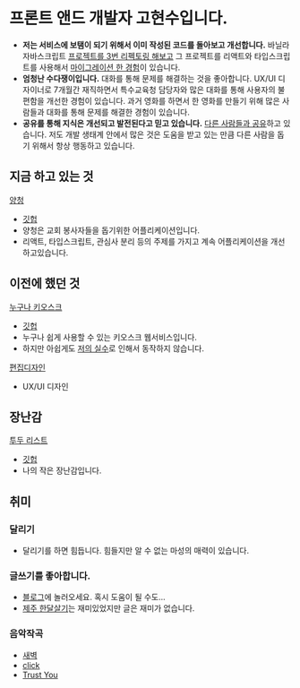 # 프론트 앤드 개발자 고현수입니다. 

- **저는 서비스에 보탬이 되기 위해서 이미 작성된 코드를 돌아보고 개선합니다.** 바닐라 자바스크립트 [프로젝트를 3번 리펙토링 해보고](https://github.com/movie42/ychung) 그 프로젝트를 리액트와 타입스크립트를 사용해서 [마이그레이션 한 경험](https://github.com/movie42/ychung-frontend)이 있습니다.
- **엄청난 수다쟁이입니다.** 대화를 통해 문제를 해결하는 것을 좋아합니다. UX/UI 디자이너로 7개월간 재직하면서 특수교육청 담당자와 많은 대화를 통해 사용자의 불편함을 개선한 경험이 있습니다. 과거 영화를 하면서 한 영화를 만들기 위해 많은 사람들과 대화를 통해 문제를 해결한 경험이 있습니다.
- **공유를 통해 지식은 개선되고 발전된다고 믿고 있습니다.** [다른 사람들과 공유](https://movie42.github.io)하고 있습니다. 저도 개발 생태계 안에서 많은 것은 도움을 받고 있는 만큼 다른 사람을 돕기 위해서 항상 행동하고 있습니다.

## 지금 하고 있는 것

[양청](https://y-chung.com)
- [깃헙](https://github.com/movie42/ychung-frontend)
- 양청은 교회 봉사자들을 돕기위한 어플리케이션입니다.
- 리액트, 타입스크립트, 관심사 분리 등의 주제를 가지고 계속 어플리케이션을 개선하고있습니다. 

## 이전에 했던 것

[누구나 키오스크](https://everyonekiosk.com)
- [깃헙](https://github.com/movie42/kiosk-frontend)
- 누구나 쉽게 사용할 수 있는 키오스크 웹서비스입니다.
- 하지만 아쉽게도 [저의 실수](https://github.com/movie42/kiosk-frontend/wiki/%ED%8A%B8%EB%9F%AC%EB%B8%94%EC%8A%88%ED%8C%85#React-Build-%EC%9D%B4%ED%9B%84%EC%97%90-%ED%99%98%EA%B2%BD-%EB%B3%80%EC%88%98%EA%B0%92%EC%9D%B4-%EC%A0%81%EC%9A%A9%EB%90%98%EC%A7%80-%EC%95%8A%EB%8A%94-%EB%AC%B8%EC%A0%9C)로 인해서 동작하지 않습니다.

[편집디자인](https://drive.google.com/file/d/1AP7PkPkzIJwt5Rha8zGn6bkGHUd24esM/view?usp=sharing)
- UX/UI 디자인

## 장난감

[투두 리스트](https://mellow-fox-0d0e62.netlify.app/)
- [깃헙](https://github.com/movie42/todo)
- 나의 작은 장난감입니다.

## 취미

### 달리기
- 달리기를 하면 힘듭니다. 힘들지만 알 수 없는 마성의 매력이 있습니다.

### 글쓰기를 좋아합니다.
- [블로그](https://movie42.github.io)에 놀러오세요. 혹시 도움이 될 수도...
- [제주 한달살기](https://post.naver.com/my/series/detail.naver?seriesNo=652652&memberNo=578262)는 재미있었지만 글은 재미가 없습니다.

### 음악작곡
- [새벽](https://youtu.be/wvbJMo7S_AM)
- [click](https://www.youtube.com/watch?v=3lBz84R1EPg)
- [Trust You](https://www.youtube.com/watch?v=GuT3j5kiQJw)
